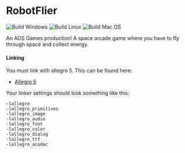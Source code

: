# RobotFlier
![Build Windows](https://github.com/AdsGames/RobotFlier/workflows/Build%20Windows/badge.svg)
![Build Linux](https://github.com/AdsGames/RobotFlier/workflows/Build%20Linux/badge.svg)
![Build Mac OS](https://github.com/AdsGames/RobotFlier/workflows/Build%20Mac%20OS/badge.svg)

An ADS Games production! A space arcade game where you have to fly through space and collect energy.

#### Linking
You must link with allegro 5. This can be found here:
- [Allegro 5](http://liballeg.org/download.html)

Your linker settings should look something like this:
```
-lallegro
-lallegro_primitives
-lallegro_image
-lallegro_audio
-lallegro_font
-lallegro_color
-lallegro_dialog
-lallegro_ttf
-lallegro_acodec
```
